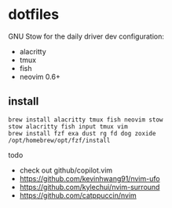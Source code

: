 # dotfiles
GNU Stow for the daily driver dev configuration:
- alacritty
- tmux
- fish
- neovim 0.6+

## install
```
brew install alacritty tmux fish neovim stow
stow alacritty fish input tmux vim
brew install fzf exa dust rg fd dog zoxide
/opt/homebrew/opt/fzf/install
```

todo
- check out github/copilot.vim
- https://github.com/kevinhwang91/nvim-ufo
- https://github.com/kylechui/nvim-surround
- https://github.com/catppuccin/nvim
